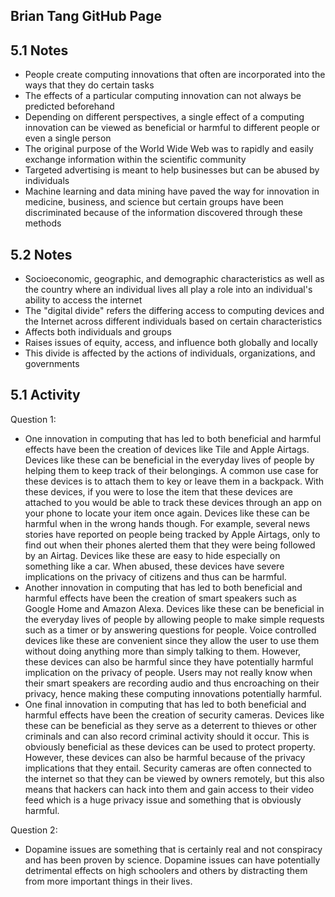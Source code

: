 ## Brian Tang GitHub Page

## 5.1 Notes
* People create computing innovations that often are incorporated into the ways that they do certain tasks
* The effects of a particular computing innovation can not always be predicted beforehand
* Depending on different perspectives, a single effect of a computing innovation can be viewed as beneficial or harmful to different people or even a single person
* The original purpose of the World Wide Web was to rapidly and easily exchange information within the scientific community
* Targeted advertising is meant to help businesses but can be abused by individuals
* Machine learning and data mining have paved the way for innovation in medicine, business, and science but certain groups have been discriminated because of the information discovered through these methods

## 5.2 Notes
* Socioeconomic, geographic, and demographic characteristics as well as the country where an individual lives all play a role into an individual's ability to access the internet
* The "digital divide" refers the differing access to computing devices and the Internet across different individuals based on certain characteristics
* Affects both individuals and groups
* Raises issues of equity, access, and influence both globally and locally
* This divide is affected by the actions of individuals, organizations, and governments

## 5.1 Activity

Question 1:

* One innovation in computing that has led to both beneficial and harmful effects have been the creation of devices like Tile and Apple Airtags. Devices like these can be beneficial in the everyday lives of people by helping them to keep track of their belongings. A common use case for these devices is to attach them to key or leave them in a backpack. With these devices, if you were to lose the item that these devices are attached to you would be able to track these devices through an app on your phone to locate your item once again. Devices like these can be harmful when in the wrong hands though. For example, several news stories have reported on people being tracked by Apple Airtags, only to find out when their phones alerted them that they were being followed by an Airtag. Devices like these are easy to hide especially on something like a car. When abused, these devices have severe implications on the privacy of citizens and thus can be harmful.
* Another innovation in computing that has led to both beneficial and harmful effects have been the creation of smart speakers such as Google Home and Amazon Alexa. Devices like these can be beneficial in the everyday lives of people by allowing people to make simple requests such as a timer or by answering questions for people. Voice controlled devices like these are convenient since they allow the user to use them without doing anything more than simply talking to them. However, these devices can also be harmful since they have potentially harmful implication on the privacy of people. Users may not really know when their smart speakers are recording audio and thus encroaching on their privacy, hence making these computing innovations potentially harmful.
* One final innovation in computing that has led to both beneficial and harmful effects have been the creation of security cameras. Devices like these can be beneficial as they serve as a deterrent to thieves or other criminals and can also record criminal activity should it occur. This is obviously beneficial as these devices can be used to protect property. However, these devices can also be harmful because of the privacy implications that they entail. Security cameras are often connected to the internet so that they can be viewed by owners remotely, but this also means that hackers can hack into them and gain access to their video feed which is a huge privacy issue and something that is obviously harmful.

Question 2:
* Dopamine issues are something that is certainly real and not conspiracy and has been proven by science. Dopamine issues can have potentially detrimental effects on high schoolers and others by distracting them from more important things in their lives. 
